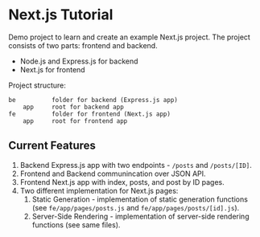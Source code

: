 # Next.js Tutorial

Demo project to learn and create an example Next.js project. The project consists of two parts: frontend and backend.

- Node.js and Express.js for backend
- Next.js for frontend

Project structure:

```
be          folder for backend (Express.js app)
    app     root for backend app
fe          folder for frontend (Next.js app)
    app     root for frontend app
```

## Current Features

1. Backend Express.js app with two endpoints - `/posts` and `/posts/[ID]`.
2. Frontend and Backend communincation over JSON API.
3. Frontend Next.js app with index, posts, and post by ID pages.
4. Two different implementation for Next.js pages:
    1. Static Generation - implementation of static generation functions (see `fe/app/pages/posts.js` and `fe/app/pages/posts/[id].js`).
    2. Server-Side Rendering - implementation of server-side rendering functions (see same files).
